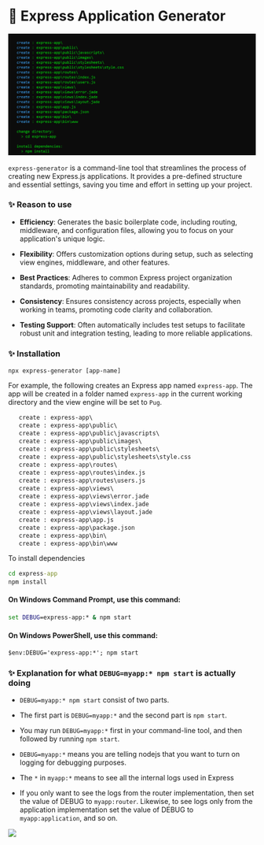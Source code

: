# 📍 Express Application Generator

![demo](/assets/demo10.png)

`express-generator` is a command-line tool that streamlines the process of creating new Express.js applications. It provides a pre-defined structure and essential settings, saving you time and effort in setting up your project.

### ✨ Reason to use

* **Efficiency**: Generates the basic boilerplate code, including routing, middleware, and configuration files, allowing you to focus on your application's unique logic.

* **Flexibility**: Offers customization options during setup, such as selecting view engines, middleware, and other features.

* **Best Practices**: Adheres to common Express project organization standards, promoting maintainability and readability.

* **Consistency**: Ensures consistency across projects, especially when working in teams, promoting code clarity and collaboration.

* **Testing Support**: Often automatically includes test setups to facilitate robust unit and integration testing, leading to more reliable applications.

### ✨ Installation

```
npx express-generator [app-name]
```

For example, the following creates an Express app named `express-app`. The app will be created in a folder named `express-app` in the current working directory and the view engine will be set to `Pug`.

```
   create : express-app\
   create : express-app\public\
   create : express-app\public\javascripts\
   create : express-app\public\images\
   create : express-app\public\stylesheets\
   create : express-app\public\stylesheets\style.css
   create : express-app\routes\
   create : express-app\routes\index.js
   create : express-app\routes\users.js
   create : express-app\views\
   create : express-app\views\error.jade
   create : express-app\views\index.jade
   create : express-app\views\layout.jade
   create : express-app\app.js
   create : express-app\package.json
   create : express-app\bin\
   create : express-app\bin\www
```

To install dependencies

```cmd
cd express-app
npm install
```

#### On Windows Command Prompt, use this command:

```cmd
set DEBUG=express-app:* & npm start
```

#### On Windows PowerShell, use this command:


```cmd
$env:DEBUG='express-app:*'; npm start
```

### ✨ Explanation for what `DEBUG=myapp:* npm start` is actually doing

* `DEBUG=myapp:* npm start` consist of two parts.

* The first part is `DEBUG=myapp:*` and the second part is `npm start`.

* You may run `DEBUG=myapp:*` first in your command-line tool, and then followed by running `npm start`.

* `DEBUG=myapp:*` means you are telling nodejs that you want to turn on logging for debugging purposes.

* The `*` in `myapp:*` means to see all the internal logs used in Express
* If you only want to see the logs from the router implementation, then set the value of DEBUG to `myapp:router`. Likewise, to see logs only from the application implementation set the value of DEBUG to `myapp:application`, and so on.

<img src='https://i.stack.imgur.com/EZR4x.png'>